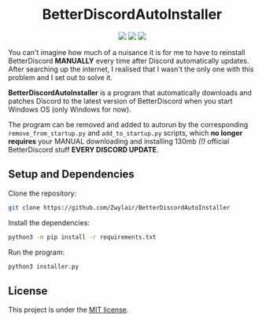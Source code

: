 <h1 align="center">
    BetterDiscordAutoInstaller
</h1>

<p align="center">
    <img src="https://img.shields.io/badge/python-3.11-green?logo=python&logoColor=white&style=for-the-badge">
    <img src="https://img.shields.io/badge/LICENSE-MIT-green?style=for-the-badge">
    <img src="https://img.shields.io/github/languages/code-size/Zwylair/BetterDiscordAutoInstaller?style=for-the-badge">
</p>

You can't imagine how much of a nuisance it is for me to have to reinstall BetterDiscord **MANUALLY** every time after Discord automatically updates. After searching up the internet, I realised that I wasn't the only one with this problem and I set out to solve it.

**BetterDiscordAutoInstaller** is a program that automatically downloads and patches Discord to the latest version of BetterDiscord when you start Windows OS (only Windows for now).

The program can be removed and added to autorun by the corresponding `remove_from_startup.py` and `add_to_startup.py` scripts, which **no longer requires** your MANUAL downloading and installing 130mb *(!)* official BetterDiscord stuff **EVERY DISCORD UPDATE**.

## Setup and Dependencies

Clone the repository:
```bash
git clone https://github.com/Zwylair/BetterDiscordAutoInstaller
```

Install the dependencies:
```bash
python3 -m pip install -r requirements.txt
```

Run the program:
```bash
python3 installer.py
```

## License

This project is under the [MIT license](./LICENSE).
